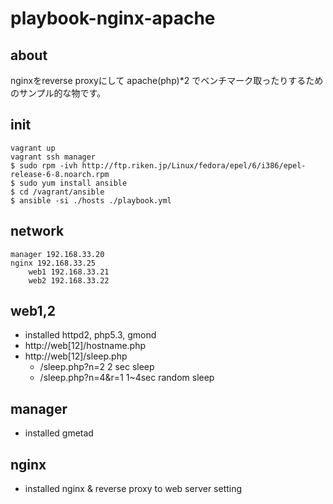 # playbook-nginx-apache

## about

nginxをreverse proxyにして apache(php)*2 でベンチマーク取ったりするためのサンプル的な物です。

## init

    vagrant up
    vagrant ssh manager
    $ sudo rpm -ivh http://ftp.riken.jp/Linux/fedora/epel/6/i386/epel-release-6-8.noarch.rpm
    $ sudo yum install ansible
    $ cd /vagrant/ansible
    $ ansible -si ./hosts ./playbook.yml


## network

    manager 192.168.33.20
    nginx 192.168.33.25
        web1 192.168.33.21
        web2 192.168.33.22

## web1,2

 * installed httpd2, php5.3, gmond
 * http://web[12]/hostname.php
 * http://web[12]/sleep.php
   * /sleep.php?n=2 2 sec sleep
   * /sleep.php?n=4&r=1 1~4sec random sleep

## manager

 * installed gmetad

## nginx

 * installed nginx & reverse proxy to web server setting
